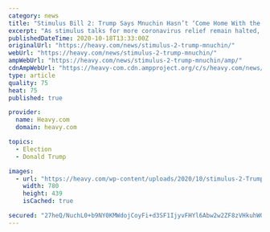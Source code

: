 ```yaml
---
category: news
title: "Stimulus Bill 2: Trump Says Mnuchin Hasn’t ‘Come Home With the Bacon’"
excerpt: "As stimulus talks for more coronavirus relief remain halted, President Donald Trump is throwing Treasury Secretary Steven Mnuchin under the bus."
publishedDateTime: 2020-10-18T13:33:00Z
originalUrl: "https://heavy.com/news/stimulus-2-trump-mnuchin/"
webUrl: "https://heavy.com/news/stimulus-2-trump-mnuchin/"
ampWebUrl: "https://heavy.com/news/stimulus-2-trump-mnuchin/amp/"
cdnAmpWebUrl: "https://heavy-com.cdn.ampproject.org/c/s/heavy.com/news/stimulus-2-trump-mnuchin/amp/"
type: article
quality: 75
heat: 75
published: true

provider:
  name: Heavy.com
  domain: heavy.com

topics:
  - Election
  - Donald Trump

images:
  - url: "https://heavy.com/wp-content/uploads/2020/10/stimulus-2-Trump-Mnuchin.jpg?quality=65&strip=all"
    width: 780
    height: 439
    isCached: true

secured: "27heQ/NuchL0+b9NY0KMWdojCoyFi+d3SF1IjyvFHYl6Abw2w2ZF8zVHkuhWO6RgkHCm2v/G9gvl4P7cjYqrxMIszEhrE+hf/dTk9DBeoaKBGmMSfxLMDDfUqCAJnakyTfJnHe1eiqtstd4LZHy1gQu96X+Y2MjtrDKZml6xRtdard09ZqSIuNi6pMoEYbJoNqqRJV19Gwu7sLjAB4xVb24dXPjoENSWkUmZnt7aTa+hg4EPtGuU7ocvn+UQWYTkckcSbdBhwtmlKOWdJzH1Br1MG1bX13ilq4U7PPHtzBskoCZG9kPSpZRtBOI3VKYqE2oNZRslCToXsS5cId7m00KPYwvdnRQqF2kKhFSpB/I=;+JkSx2TagKo1XzhI0IqXeA=="
---
```


